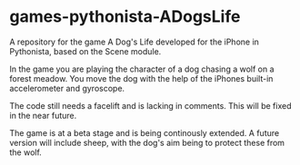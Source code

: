 # games-pythonista-ADogsLife
A repository for the game A Dog's Life developed for the iPhone in Pythonista, based on the Scene module.  

In the game you are playing the character of a dog chasing a wolf on a forest meadow. You move the dog with the help of the iPhones built-in accelerometer and gyroscope. 



The code still needs a facelift and is lacking in comments. This will be fixed in the near future. 

The game is at a beta stage and is being continously extended. A future version will include sheep, with the dog's aim being to protect these from the wolf. 
